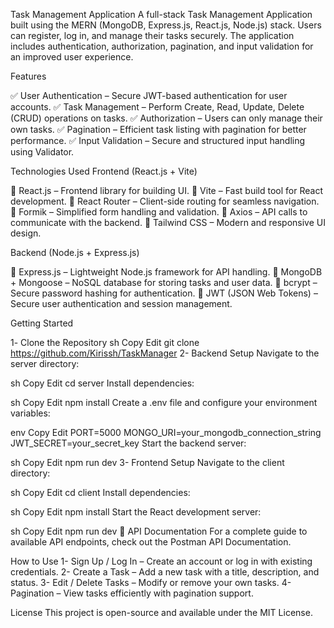 Task Management Application 
A full-stack Task Management Application built using the MERN (MongoDB, Express.js, React.js, Node.js) stack. Users can register, log in, and manage their tasks securely. The application includes authentication, authorization, pagination, and input validation for an improved user experience.

Features

✅ User Authentication – Secure JWT-based authentication for user accounts.
✅ Task Management – Perform Create, Read, Update, Delete (CRUD) operations on tasks.
✅ Authorization – Users can only manage their own tasks.
✅ Pagination – Efficient task listing with pagination for better performance.
✅ Input Validation – Secure and structured input handling using Validator.

Technologies Used
Frontend (React.js + Vite)

🔹 React.js – Frontend library for building UI.
🔹 Vite – Fast build tool for React development.
🔹 React Router – Client-side routing for seamless navigation.
🔹 Formik – Simplified form handling and validation.
🔹 Axios – API calls to communicate with the backend.
🔹 Tailwind CSS – Modern and responsive UI design.

Backend (Node.js + Express.js)

🔹 Express.js – Lightweight Node.js framework for API handling.
🔹 MongoDB + Mongoose – NoSQL database for storing tasks and user data.
🔹 bcrypt – Secure password hashing for authentication.
🔹 JWT (JSON Web Tokens) – Secure user authentication and session management.

Getting Started

1️- Clone the Repository
sh
Copy
Edit
git clone https://github.com/Kirissh/TaskManager
2- Backend Setup
Navigate to the server directory:

sh
Copy
Edit
cd server
Install dependencies:

sh
Copy
Edit
npm install
Create a .env file and configure your environment variables:

env
Copy
Edit
PORT=5000
MONGO_URI=your_mongodb_connection_string
JWT_SECRET=your_secret_key
Start the backend server:

sh
Copy
Edit
npm run dev
3- Frontend Setup
Navigate to the client directory:

sh
Copy
Edit
cd client
Install dependencies:

sh
Copy
Edit
npm install
Start the React development server:

sh
Copy
Edit
npm run dev
📡 API Documentation
For a complete guide to available API endpoints, check out the Postman API Documentation.

How to Use
1- Sign Up / Log In – Create an account or log in with existing credentials.
2- Create a Task – Add a new task with a title, description, and status.
3- Edit / Delete Tasks – Modify or remove your own tasks.
4- Pagination – View tasks efficiently with pagination support.

License
This project is open-source and available under the MIT License.

